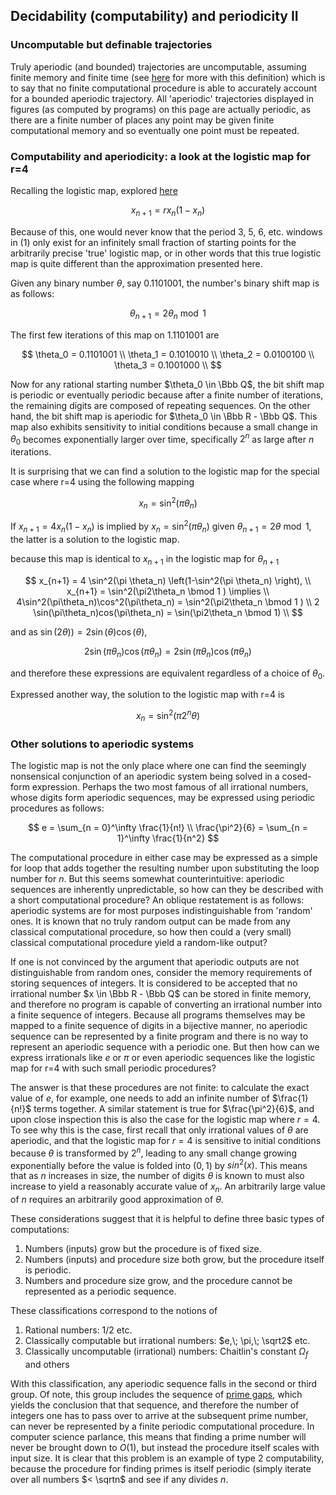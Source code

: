 ## Decidability (computability) and periodicity II

### Uncomputable but definable trajectories

Truly aperiodic (and bounded) trajectories are uncomputable, assuming finite memory and finite time (see [here](https://blbadger.github.io/solvable-periodicity.html) for more with this definition) which is to say that no finite computational procedure is able to accurately account for a bounded aperiodic trajectory.  All 'aperiodic' trajectories displayed in figures (as computed by programs) on this page are actually periodic, as there are a finite number of places any point may be given finite computational memory and so eventually one point must be repeated.  

### Computability and aperiodicity: a look at the logistic map for r=4

Recalling the logistic map, explored [here](https://blbadger.github.io/logistic-map.html)

$$
x_{n+1} = rx_n(1-x_n) \tag{1}
$$

Because of this, one would never know that the period 3, 5, 6, etc. windows in (1) only exist for an infinitely small fraction of starting points for the arbitrarily precise 'true' logistic map, or in other words that this true logistic map is quite different than the approximation presented here.

Given any binary number $\theta$, say $0.1101001$, the number's binary shift map is as follows:

$$
\theta_{n+1} = 2\theta_n \bmod 1
$$

The first few iterations of this map on $1.1101001$ are

$$
\theta_0 = 0.1101001 \\
\theta_1 = 0.1010010 \\
\theta_2 = 0.0100100 \\
\theta_3 = 0.1001000 \\
$$

Now for any rational starting number $\theta_0 \in \Bbb Q$, the bit shift map is periodic or eventually periodic because after a finite number of iterations, the remaining digits are composed of repeating sequences.  On the other hand, the bit shift map is aperiodic for $\theta_0 \in \Bbb R - \Bbb Q$.  This map also exhibits sensitivity to initial conditions because a small change in $\theta_0$ becomes exponentially larger over time, specifically $2^n$ as large after $n$ iterations.

It is surprising that we can find a solution to the logistic map for the special case where r=4 using the following mapping

$$
x_n = \sin^2 (\pi \theta_n)
$$

If $x_{n+1} = 4x_n(1-x_n)$ is implied by $x_n = \sin^2(\pi\theta_n)$ given $\theta_{n+1} = 2 \theta \bmod 1$, the latter is a solution to the logistic map.

because this map is identical to $x_{n+1}$ in the logistic map for $\theta_{n+1}$

$$
x_{n+1} = 4 \sin^2(\pi \theta_n) \left(1-\sin^2(\pi \theta_n) \right), \\
x_{n+1} = \sin^2(\pi2\theta_n \bmod 1 ) \implies \\
4\sin^2(\pi\theta_n)\cos^2(\pi\theta_n) = \sin^2(\pi2\theta_n \bmod 1 ) \\
2 \sin(\pi\theta_n)cos(\pi\theta_n) = \sin(\pi2\theta_n \bmod 1) \\
$$

and as $\sin(2\theta)) = 2\sin(\theta)\cos(\theta)$, 

$$
2 \sin(\pi\theta_n)\cos(\pi\theta_n)  = 2 \sin(\pi\theta_n)\cos(\pi\theta_n) 
$$

and therefore these expressions are equivalent regardless of a choice of $\theta_0$.

Expressed another way, the solution to the logistic map with r=4 is 

$$
x_n = \sin^2(\pi 2^n \theta) 
$$

### Other solutions to aperiodic systems

The logistic map is not the only place where one can find the seemingly nonsensical conjunction of an aperiodic system being solved in a cosed-form expression.  Perhaps the two most famous of all irrational numbers, whose digits form aperiodic sequences, may be expressed using periodic procedures as follows:

$$
e = \sum_{n = 0}^\infty \frac{1}{n!} \\
\frac{\pi^2}{6} = \sum_{n = 1}^\infty \frac{1}{n^2}
$$

The computational procedure in either case may be expressed as a simple for loop that adds together the resulting number upon substituting the loop number for $n$. But this seems somewhat counterintuitive: aperiodic sequences are inherently unpredictable, so how can they be described with a short computational procedure?  An oblique restatement is as follows: aperiodic systems are for most purposes indistinguishable from 'random' ones.  It is known that no truly random output can be made from any classical computational procedure, so how then could a (very small) classical computational procedure yield a random-like output?

If one is not convinced by the argument that aperiodic outputs are not distinguishable from random ones, consider the memory requirements of storing sequences of integers.  It is considered to be accepted that no irrational number $x \in \Bbb R - \Bbb Q$ can be stored in finite memory, and therefore no program is capable of converting an irrational number into a finite sequence of integers. Because all programs themselves may be mapped to a finite sequence of digits in a bijective manner, no aperiodic sequence can be represented by a finite program and there is no way to represent an aperiodic sequence with a periodic one.  But then how can we express irrationals like $e$ or $\pi$ or even aperiodic sequences like the logistic map for r=4 with such small periodic procedures?

The answer is that these procedures are not finite: to calculate the exact value of $e$, for example, one needs to add an infinite number of $\frac{1}{n!}$ terms together.  A similar statement is true for $\frac{\pi^2}{6}$, and upon close inspection this is also the case for the logistic map where $r=4$.  To see why this is the case, first recall that only irrational values of $\theta$ are aperiodic, and that the logistic map for $r=4$ is sensitive to initial conditions because $\theta$ is transformed by $2^n$, leading to any small change growing exponentially before the value is folded into $(0, 1)$ by $sin^2(x)$.  This means that as $n$ increases in size, the number of digits $\theta$ is known to must also increase to yield a reasonably accurate value of $x_n$.  An arbitrarily large value of $n$ requires an arbitrarily good approximation of $\theta$.

These considerations suggest that it is helpful to define three basic types of computations:

1. Numbers (inputs) grow but the procedure is of fixed size.
2. Numbers (inputs) and procedure size both grow, but the procedure itself is periodic.
3. Numbers and procedure size grow, and the procedure cannot be represented as a periodic sequence.

These classifications correspond to the notions of

1. Rational numbers: $1/2$ etc.
2. Classically computable but irrational numbers: $e,\; \pi,\; \sqrt2$ etc.
3. Classically uncomputable (irrational) numbers: Chaitlin's constant $\Omega_f$ and others

With this classification, any aperiodic sequence falls in the second or third group. Of note, this group includes the sequence of [prime gaps](https://blbadger.github.io/unpredictable-primes.html), which yields the conclusion that that sequence, and therefore the number of integers one has to pass over to arrive at the subsequent prime number, can never be represented by a finite periodic computational procedure.  In computer science parlance, this means that finding a prime number will never be brought down to $O(1)$, but instead the procedure itself scales with input size.  It is clear that this problem is an example of type 2 computability, because the procedure for finding primes is itself periodic (simply iterate over all numbers $< \sqrtn$ and see if any divides $n$.






























